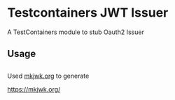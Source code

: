 # Testcontainers JWT Issuer

A TestContainers module to stub Oauth2 Issuer

## Usage

## 

Used [mkjwk.org](https://mkjwk.org/) to generate

https://mkjwk.org/